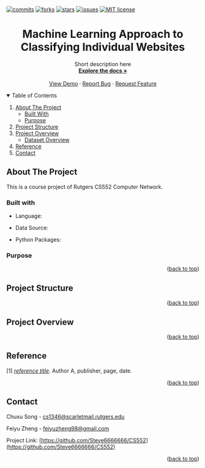 <div id="top"></div>

[![commits](https://badgen.net/github/commits/Steve6666666/CS552/main)](https://GitHub.com/Steve6666666/CS552/graphs/commit-activity)
[![forks](https://badgen.net/github/forks/Steve6666666/CS552)](https://GitHub.com/Steve6666666/CS552)
[![stars](https://badgen.net/github/stars/Steve6666666/CS552)](https://GitHub.com/Steve6666666/CS552/stargazers)
[![issues](https://badgen.net/github/issues/Steve6666666/CS552)](https://GitHub.com/Steve6666666/CS552/issues/)
[![MIT license](https://img.shields.io/badge/License-MIT-blue.svg)](https://lbesson.mit-license.org/)

<div align="center">
  <h1 align="center">Machine Learning Approach to Classifying Individual Websites</h1>
  <p align="center">
    Short description here
    <br />
    <a href="https://GitHub.com/Steve6666666/CS552"><strong>Explore the docs »</strong></a>
    <br />
    <br />
    <a href="https://GitHub.com/Steve6666666/CS552">View Demo</a>
    ·
    <a href="https://GitHub.com/Steve6666666/CS552">Report Bug</a>
    ·
    <a href="https://GitHub.com/Steve6666666/CS552">Request Feature</a>
  </p>
</div>

<details open>
    <summary>Table of Contents</summary>
    <ol>
        <li>
            <a href="#about-the-project">About The Project</a>
            <ul>
                <li><a href="#built-with">Built With</a></li>
                <li><a href="#purpose">Purpose</a></li>
            </ul>
        </li>
        <li><a href="#project-structure">Project Structure</a></li>
        <li>
            <a href="#project-overview">Project Overview</a>
            <ul>
                <li>
                    <a href="#dataset-overview">Dataset Overview</a>
                </li>
            </ul>
        </li>
    <li><a href="#reference">Reference</a></li>
    <li><a href="#contact">Contact</a></li>
  </ol>
</details>

## About The Project

This is a course project of Rutgers CS552 Computer Network.

### Built with

* Language:

* Data Source: 

* Python Packages:

### Purpose

<p align="right">(<a href="#top">back to top</a>)</p>

## Project Structure

<p align="right">(<a href="#top">back to top</a>)</p>

## Project Overview

<p align="right">(<a href="#top">back to top</a>)</p>

## Reference

<p id="reference-1"></p>

[1] [*reference title*](reference_link). Author A, publisher, page, date.

<p align="right">(<a href="#top">back to top</a>)</p>

## Contact

Chuxu Song - [cs1346@scarletmail.rutgers.edu](mailto:cs1346@scarletmail.rutgers.edu)

Feiyu Zheng - [feiyuzheng98@gmail.com](mailto:feiyuzheng98@gmail.com)

Project Link: [https://github.com/Steve6666666/CS552](https://github.com/Steve6666666/CS552)

<p align="right">(<a href="#top">back to top</a>)</p>